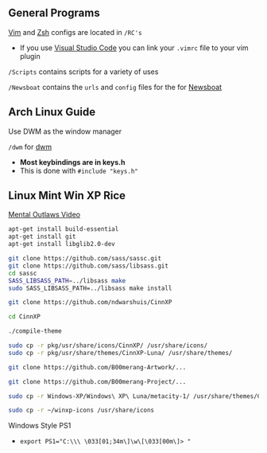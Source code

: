 ## General Programs

[Vim](https://www.vim.org/) and [Zsh](https://www.zsh.org/) configs are located in `/RC's`

  - If you use [Visual Studio Code](https://code.visualstudio.com/) you can link your `.vimrc` file to your vim plugin

`/Scripts` contains scripts for a variety of uses

`/Newsboat` contains the `urls` and `config` files for the for [Newsboat](https://newsboat.org/index.html)

## Arch Linux Guide

Use DWM as the window manager

`/dwm` for [dwm](https://dwm.suckless.org/)

  - **Most keybindings are in keys.h**
  - This is done with `#include "keys.h"`

## Linux Mint Win XP Rice

[Mental Outlaws Video](https://www.youtube.com/watch?v=b0_0fJkvhP8&pp=ygUZbWVudGFsIG91dGxhdyB3aW5kb3dzIHN4cA%3D%3D)

```bash
apt-get install build-essential
apt-get install git
apt-get install libglib2.0-dev

git clone https://github.com/sass/sassc.git
git clone https://github.com/sass/libsass.git
cd sassc
SASS_LIBSASS_PATH=../libsass make
sudo SASS_LIBSASS_PATH=../libsass make install

git clone https://github.com/ndwarshuis/CinnXP

cd CinnXP

./compile-theme

sudo cp -r pkg/usr/share/icons/CinnXP/ /usr/share/icons/
sudo cp -r pkg/usr/share/themes/CinnXP-Luna/ /usr/share/themes/

git clone https://github.com/B00merang-Artwork/...

git clone https://github.com/B00merang-Project/...

sudo cp -r Windows-XP/Windows\ XP\ Luna/metacity-1/ /usr/share/themes/CinnXP-Luna

sudo cp -r ~/winxp-icons /usr/share/icons
```

Windows Style PS1

 - ``export PS1="C:\\\ \033[01;34m\]\w\[\033[00m\]> "``

